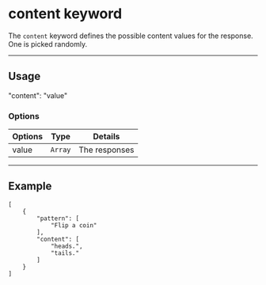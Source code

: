 # content keyword

The `content` keyword defines the possible content values for the response. One is picked randomly.

----------------------------------------------------------------------

## Usage

"content": "value"


### Options

| Options         | Type          | Details                          |
| --------------- | ------------- | -------------------------------- |
| value           | `Array`       | The responses                    |

----------------------------------------------------------------------

## Example

	[
		{
			"pattern": [
				"Flip a coin"
			],
			"content": [
				"heads.",
				"tails."
			]
		}
	]
